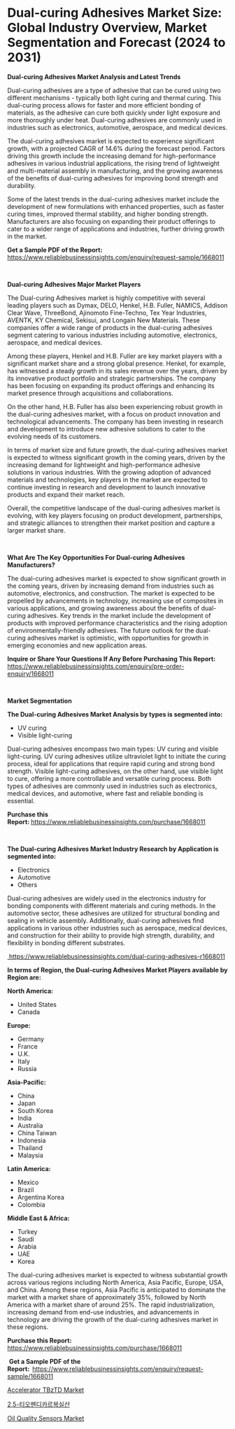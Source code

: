 <p><h1>Dual-curing Adhesives Market Size: Global Industry Overview, Market Segmentation and Forecast (2024 to 2031)</h1></p><p><strong>Dual-curing Adhesives Market Analysis and Latest Trends</strong></p>
<p><p>Dual-curing adhesives are a type of adhesive that can be cured using two different mechanisms - typically both light curing and thermal curing. This dual-curing process allows for faster and more efficient bonding of materials, as the adhesive can cure both quickly under light exposure and more thoroughly under heat. Dual-curing adhesives are commonly used in industries such as electronics, automotive, aerospace, and medical devices.</p><p>The dual-curing adhesives market is expected to experience significant growth, with a projected CAGR of 14.6% during the forecast period. Factors driving this growth include the increasing demand for high-performance adhesives in various industrial applications, the rising trend of lightweight and multi-material assembly in manufacturing, and the growing awareness of the benefits of dual-curing adhesives for improving bond strength and durability.</p><p>Some of the latest trends in the dual-curing adhesives market include the development of new formulations with enhanced properties, such as faster curing times, improved thermal stability, and higher bonding strength. Manufacturers are also focusing on expanding their product offerings to cater to a wider range of applications and industries, further driving growth in the market.</p></p>
<p><strong>Get a Sample PDF of the Report:&nbsp;</strong> <a href="https://www.reliablebusinessinsights.com/enquiry/request-sample/1668011">https://www.reliablebusinessinsights.com/enquiry/request-sample/1668011</a></p>
<p>&nbsp;</p>
<p><strong>Dual-curing Adhesives Major Market Players</strong></p>
<p><p>The Dual-curing Adhesives market is highly competitive with several leading players such as Dymax, DELO, Henkel, H.B. Fuller, NAMICS, Addison Clear Wave, ThreeBond, Ajinomoto Fine-Techno, Tex Year Industries, AVENTK, KY Chemical, Sekisui, and Longain New Materials. These companies offer a wide range of products in the dual-curing adhesives segment catering to various industries including automotive, electronics, aerospace, and medical devices.</p><p>Among these players, Henkel and H.B. Fuller are key market players with a significant market share and a strong global presence. Henkel, for example, has witnessed a steady growth in its sales revenue over the years, driven by its innovative product portfolio and strategic partnerships. The company has been focusing on expanding its product offerings and enhancing its market presence through acquisitions and collaborations.</p><p>On the other hand, H.B. Fuller has also been experiencing robust growth in the dual-curing adhesives market, with a focus on product innovation and technological advancements. The company has been investing in research and development to introduce new adhesive solutions to cater to the evolving needs of its customers.</p><p>In terms of market size and future growth, the dual-curing adhesives market is expected to witness significant growth in the coming years, driven by the increasing demand for lightweight and high-performance adhesive solutions in various industries. With the growing adoption of advanced materials and technologies, key players in the market are expected to continue investing in research and development to launch innovative products and expand their market reach.</p><p>Overall, the competitive landscape of the dual-curing adhesives market is evolving, with key players focusing on product development, partnerships, and strategic alliances to strengthen their market position and capture a larger market share.</p></p>
<p>&nbsp;</p>
<p><strong>What Are The Key Opportunities For Dual-curing Adhesives Manufacturers?</strong></p>
<p><p>The dual-curing adhesives market is expected to show significant growth in the coming years, driven by increasing demand from industries such as automotive, electronics, and construction. The market is expected to be propelled by advancements in technology, increasing use of composites in various applications, and growing awareness about the benefits of dual-curing adhesives. Key trends in the market include the development of products with improved performance characteristics and the rising adoption of environmentally-friendly adhesives. The future outlook for the dual-curing adhesives market is optimistic, with opportunities for growth in emerging economies and new application areas.</p></p>
<p><strong>Inquire or Share Your Questions If Any Before Purchasing This Report:</strong> <a href="https://www.reliablebusinessinsights.com/enquiry/pre-order-enquiry/1668011">https://www.reliablebusinessinsights.com/enquiry/pre-order-enquiry/1668011</a></p>
<p>&nbsp;</p>
<p><strong>Market Segmentation</strong></p>
<p><strong>The Dual-curing Adhesives Market Analysis by types is segmented into:</strong></p>
<p><ul><li>UV curing</li><li>Visible light-curing</li></ul></p>
<p><p>Dual-curing adhesives encompass two main types: UV curing and visible light-curing. UV curing adhesives utilize ultraviolet light to initiate the curing process, ideal for applications that require rapid curing and strong bond strength. Visible light-curing adhesives, on the other hand, use visible light to cure, offering a more controllable and versatile curing process. Both types of adhesives are commonly used in industries such as electronics, medical devices, and automotive, where fast and reliable bonding is essential.</p></p>
<p><strong>Purchase this Report:&nbsp;</strong><a href="https://www.reliablebusinessinsights.com/purchase/1668011">https://www.reliablebusinessinsights.com/purchase/1668011</a></p>
<p>&nbsp;</p>
<p><strong>The Dual-curing Adhesives Market Industry Research by Application is segmented into:</strong></p>
<p><ul><li>Electronics</li><li>Automotive</li><li>Others</li></ul></p>
<p><p>Dual-curing adhesives are widely used in the electronics industry for bonding components with different materials and curing methods. In the automotive sector, these adhesives are utilized for structural bonding and sealing in vehicle assembly. Additionally, dual-curing adhesives find applications in various other industries such as aerospace, medical devices, and construction for their ability to provide high strength, durability, and flexibility in bonding different substrates.</p></p>
<p><a href="https://www.reliablebusinessinsights.com/dual-curing-adhesives-r1668011">&nbsp;https://www.reliablebusinessinsights.com/dual-curing-adhesives-r1668011</a></p>
<p><strong>In terms of Region, the Dual-curing Adhesives Market Players available by Region are:</strong></p>
<p>
    <p> <strong> North America: </strong>
        <ul>
            <li>United States</li>
            <li>Canada</li>
        </ul>
        </p> 
    <p> <strong> Europe: </strong>
        <ul>
            <li>Germany</li>
            <li>France</li>
            <li>U.K.</li>
            <li>Italy</li>
            <li>Russia</li>
        </ul>
        </p> 
    <p> <strong> Asia-Pacific: </strong>
        <ul>
            <li>China</li>
            <li>Japan</li>
            <li>South Korea</li>
            <li>India</li>
            <li>Australia</li>
            <li>China Taiwan</li>
            <li>Indonesia</li>
            <li>Thailand</li>
            <li>Malaysia</li>
        </ul>
        </p> 
    <p> <strong> Latin America: </strong>
        <ul>
            <li>Mexico</li>
            <li>Brazil</li>
            <li>Argentina Korea</li>
            <li>Colombia</li>
        </ul>
        </p> 
    <p> <strong> Middle East & Africa: </strong>
        <ul>
            <li>Turkey</li>
            <li>Saudi</li>
            <li>Arabia</li>
            <li>UAE</li>
            <li>Korea</li>
        </ul>
    </p>
    </p>
<p><p>The dual-curing adhesives market is expected to witness substantial growth across various regions including North America, Asia Pacific, Europe, USA, and China. Among these regions, Asia Pacific is anticipated to dominate the market with a market share of approximately 35%, followed by North America with a market share of around 25%. The rapid industrialization, increasing demand from end-use industries, and advancements in technology are driving the growth of the dual-curing adhesives market in these regions.</p></p>
<p><strong>Purchase this Report: </strong><a href="https://www.reliablebusinessinsights.com/purchase/1668011">https://www.reliablebusinessinsights.com/purchase/1668011</a></p>
<p>&nbsp;<strong>Get a Sample PDF of the Report:&nbsp;&nbsp;</strong><a href="https://www.reliablebusinessinsights.com/enquiry/request-sample/1668011">https://www.reliablebusinessinsights.com/enquiry/request-sample/1668011</a></p>
<p><strong></strong></p>
<p><p><a href="https://github.com/Glendatilghmankmgz0rbhwpy/Market-Research-Report-List-3/blob/main/accelerator-tbztd-market.md">Accelerator TBzTD Market</a></p><p><a href="https://medium.com/@ukaszduda1/2-5-%ED%8B%B0%EC%98%A4%ED%8E%9C%EB%94%94%EC%B9%B4%EB%B3%B5%EC%8B%A4%EC%82%B0-%EC%8B%9C%EC%9E%A5-%EA%B7%9C%EB%AA%A8-%EC%A0%90%EC%9C%A0%EC%9C%A8-%EB%B0%8F-%ED%8A%B8%EB%A0%8C%EB%93%9C-%EB%B6%84%EC%84%9D-%EB%B3%B4%EA%B3%A0%EC%84%9C-%EC%B5%9C%EC%A2%85-%EC%82%AC%EC%9A%A9%EC%B2%98-%EB%B8%8C%EB%9D%BC%EC%9D%B4%ED%8A%B8%EB%8B%9D-%EC%97%90%EC%9D%B4%EC%A0%84%ED%8A%B8-%EC%82%B4%EA%B7%A0%EC%A0%9C-%ED%95%AD%EC%95%94%EC%A0%9C-%EA%B8%B0%ED%83%80-%EC%9B%90%EB%A3%8C-%EB%B0%8F-2031%EB%85%84%EA%B9%8C%EC%A7%80%EC%9D%98-%EC%98%88%EC%B8%A1%EC%97%90-%EB%94%B0%EB%9D%BC-493481d4a08a">2,5-티오펜디카르복실산</a></p><p><a href="https://view.publitas.com/reportprime-1/oil-quality-sensors-market-share-size-trends-industry-analysis-report-by-application-transportation-industrial-others-by-type-for-fuel-oil-for-mineral-oil-for-synthetic-oil-others-and-forecast-2024-2031/">Oil Quality Sensors Market</a></p></p>
